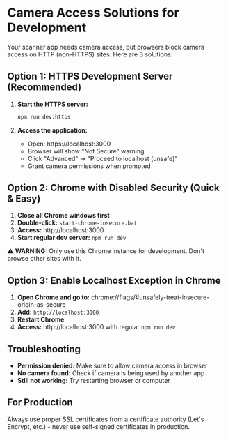 # Camera Access Solutions for Development

Your scanner app needs camera access, but browsers block camera access on HTTP (non-HTTPS) sites. Here are 3 solutions:

## Option 1: HTTPS Development Server (Recommended)

1. **Start the HTTPS server:**
   ```bash
   npm run dev:https
   ```

2. **Access the application:**
   - Open: https://localhost:3000
   - Browser will show "Not Secure" warning
   - Click "Advanced" → "Proceed to localhost (unsafe)"
   - Grant camera permissions when prompted

## Option 2: Chrome with Disabled Security (Quick & Easy)

1. **Close all Chrome windows first**
2. **Double-click:** `start-chrome-insecure.bat`
3. **Access:** http://localhost:3000
4. **Start regular dev server:** `npm run dev`

⚠️ **WARNING:** Only use this Chrome instance for development. Don't browse other sites with it.

## Option 3: Enable Localhost Exception in Chrome

1. **Open Chrome and go to:** chrome://flags/#unsafely-treat-insecure-origin-as-secure
2. **Add:** `http://localhost:3000`
3. **Restart Chrome**
4. **Access:** http://localhost:3000 with regular `npm run dev`

## Troubleshooting

- **Permission denied:** Make sure to allow camera access in browser
- **No camera found:** Check if camera is being used by another app
- **Still not working:** Try restarting browser or computer

## For Production

Always use proper SSL certificates from a certificate authority (Let's Encrypt, etc.) - never use self-signed certificates in production.